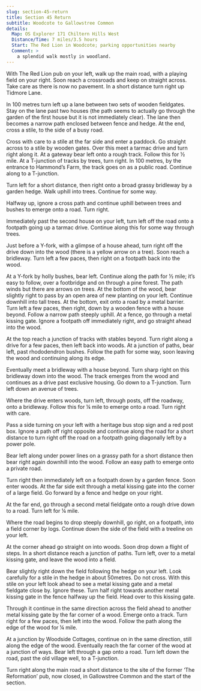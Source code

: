 ```yaml
---
slug: section-45-return
title: Section 45 Return
subtitle: Woodcote to Gallowstree Common
details:
  Map: OS Explorer 171 Chiltern Hills West
  Distance/Time: 7 miles/3.5 hours
  Start: The Red Lion in Woodcote; parking opportunities nearby
  Comment: >
    a splendid walk mostly in woodland.
---
```

With The Red Lion pub on your left, walk up the main road, with a playing field on your right. Soon reach a crossroads and keep on straight across. Take care as there is now no pavement. In a short distance turn right up Tidmore Lane.

In 100 metres turn left up a lane between two sets of wooden fieldgates. Stay on the lane past two houses (the path seems to actually go through the garden of the first house but it is not immediately clear). The lane then becomes a narrow path enclosed between fence and hedge. At the end, cross a stile, to the side of a busy road.

Cross with care to a stile at the far side and enter a paddock. Go straight across to a stile by wooden gates. Over this meet a tarmac drive and turn right along it. At a gateway bear left onto a rough track. Follow this for ½ mile. At a T-junction of tracks by trees, turn right. In 100 metres, by the entrance to Hammond’s Farm, the track goes on as a public road. Continue along to a T-junction.

Turn left for a short distance, then right onto a broad grassy bridleway by a garden hedge. Walk uphill into trees. Continue for some way.

Halfway up, ignore a cross path and continue uphill between trees and bushes to emerge onto a road. Turn right.

Immediately past the second house on your left, turn left off the road onto a footpath going up a tarmac drive. Continue along this for some way through trees.

Just before a Y-fork, with a glimpse of a house ahead, turn right off the drive down into the wood (there is a yellow arrow on a tree). Soon reach a bridleway. Turn left a few paces, then right on a footpath back into the wood.

At a Y-fork by holly bushes, bear left. Continue along the path for ½ mile; it’s easy to follow, over a footbridge and on through a pine forest. The path winds but there are arrows on trees. At the bottom of the wood, bear slightly right to pass by an open area of new planting on your left. Continue downhill into tall trees. At the bottom, exit onto a road by a metal barrier. Turn left a few paces, then right, down by a wooden fence with a house beyond. Follow a narrow path steeply uphill. At a fence, go through a metal kissing gate. Ignore a footpath off immediately right, and go straight ahead into the wood.

At the top reach a junction of tracks with stables beyond. Turn right along a drive for a few paces, then left back into woods. At a junction of paths, bear left, past rhododendron bushes. Follow the path for some way, soon leaving the wood and continuing along its edge.

Eventually meet a bridleway with a house beyond. Turn sharp right on this bridleway down into the wood. The track emerges from the wood and continues as a drive past exclusive housing. Go down to a T-junction. Turn left down an avenue of trees.

Where the drive enters woods, turn left, through posts, off the roadway, onto a bridleway. Follow this for ¼ mile to emerge onto a road. Turn right with care.

Pass a side turning on your left with a heritage bus stop sign and a red post box. Ignore a path off right opposite and continue along the road for a short distance to turn right off the road on a footpath going diagonally left by a power pole.

Bear left along under power lines on a grassy path for a short distance then bear right again downhill into the wood. Follow an easy path to emerge onto a private road.

Turn right then immediately left on a footpath down by a garden fence. Soon enter woods. At the far side exit through a metal kissing gate into the corner of a large field. Go forward by a fence and hedge on your right.

At the far end, go through a second metal fieldgate onto a rough drive down to a road. Turn left for ¼ mile.

Where the road begins to drop steeply downhill, go right, on a footpath, into a field corner by logs. Continue down the side of the field with a treeline on your left.

At the corner ahead go straight on into woods. Soon drop down a flight of steps. In a short distance reach a junction of paths. Turn left, over to a metal kissing gate, and leave the wood into a field.

Bear slightly right down the field following the hedge on your left. Look carefully for a stile in the hedge in about 50metres. Do not cross. With this stile on your left look ahead to see a metal kissing gate and a metal fieldgate close by. Ignore these. Turn half right towards another metal kissing gate in the fence halfway up the field. Head over to this kissing gate.

Through it continue in the same direction across the field ahead to another metal kissing gate by the far corner of a wood. Emerge onto a track. Turn right for a few paces, then left into the wood. Follow the path along the edge of the wood for ¼ mile.

At a junction by Woodside Cottages, continue on in the same direction, still along the edge of the wood. Eventually reach the far corner of the wood at a junction of ways. Bear left through a gap onto a road. Turn left down the road, past the old village well, to a T-junction.

Turn right along the main road a short distance to the site of the former ‘The Reformation’ pub, now closed, in Gallowstree Common and the start of the section.

